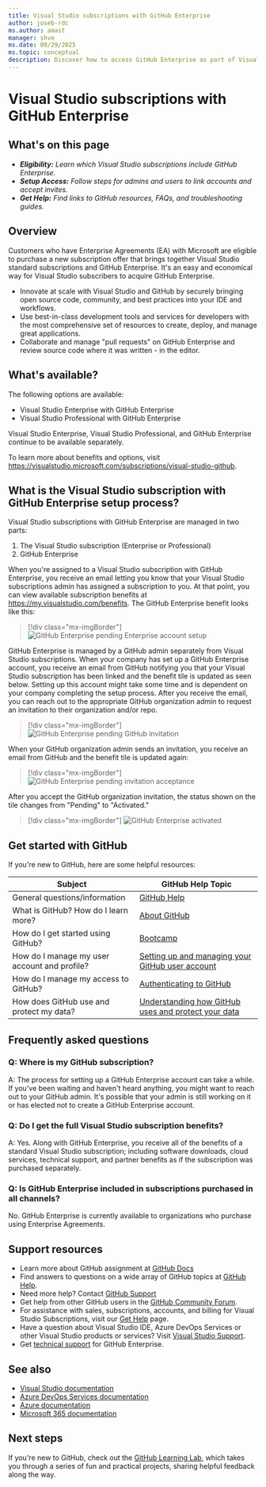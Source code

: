 ```yaml
---
title: Visual Studio subscriptions with GitHub Enterprise
author: joseb-rdc
ms.author: amast
manager: shve
ms.date: 09/29/2025
ms.topic: conceptual
description: Discover how to access GitHub Enterprise as part of Visual Studio subscriptions, get started using GitHub, and find support options.
---
```


# Visual Studio subscriptions with GitHub Enterprise 

## What's on this page

+ ***Eligibility:*** *Learn which Visual Studio subscriptions include GitHub Enterprise.*
+ ***Setup Access:*** *Follow steps for admins and users to link accounts and accept invites.*
+ ***Get Help:*** *Find links to GitHub resources, FAQs, and troubleshooting guides.*

## Overview

Customers who have Enterprise Agreements (EA) with Microsoft are eligible to purchase a new subscription offer that brings together Visual Studio standard subscriptions and GitHub Enterprise. It's an easy and economical way for Visual Studio subscribers to acquire GitHub Enterprise. 

+ Innovate at scale with Visual Studio and GitHub by securely bringing open source code, community, and best practices into your IDE and workflows.
+ Use best-in-class development tools and services for developers with the most comprehensive set of resources to create, deploy, and manage great applications. 
+ Collaborate and manage "pull requests" on GitHub Enterprise and review source code where it was written - in the editor. 

## What's available? 

The following options are available:

+ Visual Studio Enterprise with GitHub Enterprise
+ Visual Studio Professional with GitHub Enterprise

Visual Studio Enterprise, Visual Studio Professional, and GitHub Enterprise continue to be available separately. 

To learn more about benefits and options, visit <https://visualstudio.microsoft.com/subscriptions/visual-studio-github>. 

## What is the Visual Studio subscription with GitHub Enterprise setup process?

Visual Studio subscriptions with GitHub Enterprise are managed in two parts:
1. The Visual Studio subscription (Enterprise or Professional)
2. GitHub Enterprise 

When you're assigned to a Visual Studio subscription with GitHub Enterprise, you receive an email letting you know that your Visual Studio subscriptions admin has assigned a subscription to you. At that point, you can view available subscription benefits at <https://my.visualstudio.com/benefits>. The GitHub Enterprise benefit looks like this:

   > [!div class="mx-imgBorder"]
   > ![GitHub Enterprise pending Enterprise account setup](_img/access-github/pending-account-setup.png "Screenshot of the pending enterprise account setup dialog.")  

GitHub Enterprise is managed by a GitHub admin separately from Visual Studio subscriptions. When your company has set up a GitHub Enterprise account, you receive an email from GitHub notifying you that your Visual Studio subscription has been linked and the benefit tile is updated as seen below. Setting up this account might take some time and is dependent on your company completing the setup process. After you receive the email, you can reach out to the appropriate GitHub organization admin to request an invitation to their organization and/or repo.  

   > [!div class="mx-imgBorder"]
   > ![GitHub Enterprise pending GitHub invitation](_img/access-github/pending-invite.png "Screenshot of the pending invite from GitHub org dialog.")  

When your GitHub organization admin sends an invitation, you receive an email from GitHub and the benefit tile is updated again:

   > [!div class="mx-imgBorder"]
   > ![GitHub Enterprise pending invitation acceptance](_img/access-github/pending-acceptance.png "Screenshot of the pending org invite acceptance dialog.")  

After you accept the GitHub organization invitation, the status shown on the tile changes from "Pending" to "Activated."

   > [!div class="mx-imgBorder"]
   > ![GitHub Enterprise activated](_img/access-github/activated.png "Screenshot of the benefit tile showing successful activation of GitHub.")  

## Get started with GitHub

If you're new to GitHub, here are some helpful resources:

| Subject | GitHub Help Topic |
|---------|-------------------|
| General   questions/information | [GitHub Help](https://help.github.com) |
| What is   GitHub?  How do I learn more?  | [About GitHub](https://help.github.com/categories/about-github) |
| How do I   get started using GitHub?     | [Bootcamp](https://help.github.com/categories/bootcamp) |
| How do I manage my   user account and profile? | [Setting up and   managing your GitHub user account](https://help.github.com/categories/setting-up-and-managing-your-github-user-account) |
| How do I manage my   access to GitHub?   | [Authenticating to   GitHub](https://help.github.com/categories/authenticating-to-github) |
| How does GitHub use and protect my data? | [Understanding how   GitHub uses and protect your data](https://help.github.com/categories/understanding-how-github-uses-and-protects-your-data)|

## Frequently asked questions

### Q:  Where is my GitHub subscription?

A:  The process for setting up a GitHub Enterprise account can take a while. If you've been waiting and haven't heard anything, you might want to reach out to your GitHub admin. It's possible that your admin is still working on it or has elected not to create a GitHub Enterprise account. 

### Q: Do I get the full Visual Studio subscription benefits?

A:  Yes. Along with GitHub Enterprise, you receive all of the benefits of a standard Visual Studio subscription; including software downloads, cloud services, technical support, and partner benefits as if the subscription was purchased separately.

### Q:  Is GitHub Enterprise included in subscriptions purchased in all channels?

No.  GitHub Enterprise is currently available to organizations who purchase using Enterprise Agreements.  

## Support resources

+ Learn more about GitHub assignment at [GitHub Docs](https://docs.github.com/en/enterprise-cloud@latest/billing/managing-licenses-for-visual-studio-subscriptions-with-github-enterprise/about-visual-studio-subscriptions-with-github-enterprise)
+ Find answers to questions on a wide array of GitHub topics at [GitHub Help](https://help.github.com).
+ Need more help? Contact [GitHub Support](https://support.github.com/)
+ Get help from other GitHub users in the [GitHub Community Forum](https://github.community/).
+ For assistance with sales, subscriptions, accounts, and billing for Visual Studio Subscriptions, visit our [Get Help](https://aka.ms/vssubscriberhelp) page.
+ Have a question about Visual Studio IDE, Azure DevOps Services or other Visual Studio products or services? Visit [Visual Studio Support](https://visualstudio.microsoft.com/support/).
+ Get [technical support](https://support.microsoft.com/en-us/supportforbusiness/productselection?sapId=b77fe80f-5417-80bd-4b2a-275cf0018c24) for GitHub Enterprise.   

## See also

+ [Visual Studio documentation](/visualstudio/)
+ [Azure DevOps Services documentation](/azure/devops/)
+ [Azure documentation](/azure/)
+ [Microsoft 365 documentation](/microsoft-365/)

## Next steps

If you're new to GitHub, check out the [GitHub Learning Lab](https://github.com/apps/github-learning-lab), which takes you through a series of fun and practical projects, sharing helpful feedback along the way.
